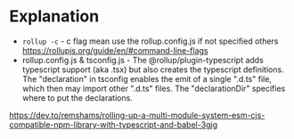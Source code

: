 # Explanation
-  `rollup -c` - c flag mean use the rollup.config.js if not specified others https://rollupjs.org/guide/en/#command-line-flags
- rollup.config.js & tsconfig.js - The @rollup/plugin-typescript adds typescript support (aka .tsx) but also creates the typescript definitions. The "declaration" in tsconfig enables the emit of a single ".d.ts" file, which then may import other ".d.ts" files. The "declarationDir" specifies where to put the declarations.

https://dev.to/remshams/rolling-up-a-multi-module-system-esm-cjs-compatible-npm-library-with-typescript-and-babel-3gjg